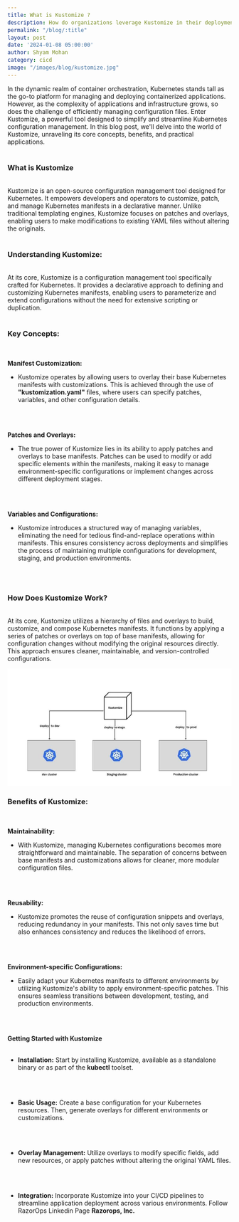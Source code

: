 ```yaml
---
title: What is Kustomize ?
description: How do organizations leverage Kustomize in their deployment and configuration management processes?
permalink: "/blog/:title"
layout: post
date: '2024-01-08 05:00:00'
author: Shyam Mohan
category: cicd
image: "/images/blog/kustomize.jpg"
---
```


In the dynamic realm of container orchestration, Kubernetes stands tall as the go-to platform for managing and deploying containerized applications. However, as the complexity of applications and infrastructure grows, so does the challenge of efficiently managing configuration files. Enter Kustomize, a powerful tool designed to simplify and streamline Kubernetes configuration management. In this blog post, we'll delve into the world of Kustomize, unraveling its core concepts, benefits, and practical applications.
<br>
<br>

### **What is Kustomize**
<br>
Kustomize is an open-source configuration management tool designed for Kubernetes. It empowers developers and operators to customize, patch, and manage Kubernetes manifests in a declarative manner. Unlike traditional templating engines, Kustomize focuses on patches and overlays, enabling users to make modifications to existing YAML files without altering the originals.
<br>
<br>

### **Understanding Kustomize:**
<br>
At its core, Kustomize is a configuration management tool specifically crafted for Kubernetes. It provides a declarative approach to defining and customizing Kubernetes manifests, enabling users to parameterize and extend configurations without the need for extensive scripting or duplication.
<br>
<br>

### **Key Concepts:**
<br>

**Manifest Customization:**
<br>

* Kustomize operates by allowing users to overlay their base Kubernetes manifests with customizations. This is achieved through the use of **"kustomization.yaml"** files, where users can specify patches, variables, and other configuration details.
<br>
<br>

**Patches and Overlays:**
<br>

* The true power of Kustomize lies in its ability to apply patches and overlays to base manifests. Patches can be used to modify or add specific elements within the manifests, making it easy to manage environment-specific configurations or implement changes across different deployment stages.
<br>
<br>

**Variables and Configurations:**
<br>

* Kustomize introduces a structured way of managing variables, eliminating the need for tedious find-and-replace operations within manifests. This ensures consistency across deployments and simplifies the process of maintaining multiple configurations for development, staging, and production environments.
<br>
<br>

### **How Does Kustomize Work?**
<br>
At its core, Kustomize utilizes a hierarchy of files and overlays to build, customize, and compose Kubernetes manifests. It functions by applying a series of patches or overlays on top of base manifests, allowing for configuration changes without modifying the original resources directly. This approach ensures cleaner, maintainable, and version-controlled configurations.
<br>

![](/images/blog/kustomize-inside.jpg)
<br>

### **Benefits of Kustomize:**
<br>

**Maintainability:**
<br>

* With Kustomize, managing Kubernetes configurations becomes more straightforward and maintainable. The separation of concerns between base manifests and customizations allows for cleaner, more modular configuration files.
<br>
<br>

**Reusability:**
<br>

* Kustomize promotes the reuse of configuration snippets and overlays, reducing redundancy in your manifests. This not only saves time but also enhances consistency and reduces the likelihood of errors.
<br>
<br>

**Environment-specific Configurations:**
<br>

* Easily adapt your Kubernetes manifests to different environments by utilizing Kustomize's ability to apply environment-specific patches. This ensures seamless transitions between development, testing, and production environments.
<br>
<br>

**Getting Started with Kustomize**
<br>
<br>

* **Installation:** Start by installing Kustomize, available as a standalone binary or as part of the **kubectl** toolset.
<br>
<br>

* **Basic Usage:** Create a base configuration for your Kubernetes resources. Then, generate overlays for different environments or customizations.
<br>
<br>

* **Overlay Management:** Utilize overlays to modify specific fields, add new resources, or apply patches without altering the original YAML files.
<br>
<br>

* **Integration:** Incorporate Kustomize into your CI/CD pipelines to streamline application deployment across various environments. Follow RazorOps Linkedin Page <a href="https://www.linkedin.com/company/razorops/" target=_blank style="text-decoration: none"> <b>Razorops, Inc.</b></a> 